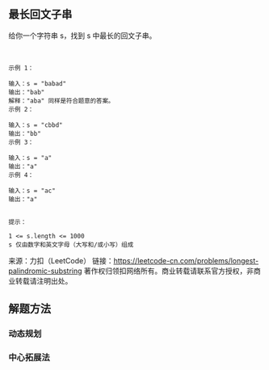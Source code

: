 ## 最长回文子串
给你一个字符串 s，找到 s 中最长的回文子串。

 
    
    示例 1：
    
    输入：s = "babad"
    输出："bab"
    解释："aba" 同样是符合题意的答案。
    示例 2：
    
    输入：s = "cbbd"
    输出："bb"
    示例 3：
    
    输入：s = "a"
    输出："a"
    示例 4：
    
    输入：s = "ac"
    输出："a"


    提示：
    
    1 <= s.length <= 1000
    s 仅由数字和英文字母（大写和/或小写）组成

来源：力扣（LeetCode）
链接：https://leetcode-cn.com/problems/longest-palindromic-substring
著作权归领扣网络所有。商业转载请联系官方授权，非商业转载请注明出处。

## 解题方法
### 动态规划
    
### 中心拓展法
